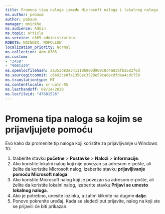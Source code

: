 ```yaml
---
title: Promena tipa naloga između Microsoft naloga i lokalnog naloga
ms.author: pebaum
author: pebaum
manager: mnirkhe
ms.audience: Admin
ms.topic: article
ms.service: o365-administration
ROBOTS: NOINDEX, NOFOLLOW
localization_priority: Normal
ms.collection: Adm_O365
ms.custom:
- "3450"
- "9001449"
ms.openlocfilehash: 2a353d83e341119b900d900c8c4a83bfba582f6d
ms.sourcegitcommit: c6692ce0fa1358ec3529e59ca0ecdfdea4cdc759
ms.translationtype: MT
ms.contentlocale: sr-Latn-RS
ms.lasthandoff: 09/14/2020
ms.locfileid: "47681526"
---
```

# <a name="change-the-account-type-that-you-sign-in-with"></a>Promena tipa naloga sa kojim se prijavljujete pomoću

Evo kako da promenite tip naloga koji koristite za prijavljivanje u Windows 10:

1. Izaberite stavku **početne**  >  **Postavke**  >  **Nalozi**  >  **informacije**.
2. Ako koristite lokalni nalog koji nije povezan sa adresom e-pošte, ali želite da koristite Microsoft nalog, izaberite stavku **prijavljivanje pomoću Microsoft naloga**.
3. Ako koristite Microsoft nalog koji je povezan sa adresom e-pošte, ali želite da koristite lokalni nalog, izaberite stavku **Prijavi se umesto lokalnog naloga**.
4. Ako je potrebno, unesite lozinku, a zatim kliknite na dugme **dalje**.
5. Ponovo pokrenite uređaj. Kada se sledeći put prijavite, nalog na koji ste se prijavili će biti prikazan.